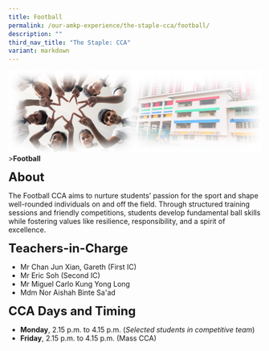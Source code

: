 ```yaml
---
title: Football
permalink: /our-amkp-experience/the-staple-cca/football/
description: ""
third_nav_title: "The Staple: CCA"
variant: markdown
---
```

![Sub-banner](/images/sub%20banner.jpg)
&gt;**Football**

**<font size="5">About</font>**

The Football CCA aims to nurture students’ passion for the sport and shape well-rounded individuals on and off the field. Through structured training sessions and friendly competitions, students develop fundamental ball skills while fostering values like resilience, responsibility, and a spirit of excellence.

**<font size="5">   Teachers-in-Charge</font>**
* Mr Chan Jun Xian, Gareth (First IC)
* Mr Eric Soh (Second IC)
* Mr Miguel Carlo Kung Yong Long  
* Mdm Nor Aishah Binte Sa'ad

**<font size="5">CCA Days and Timing</font>**
* **Monday**, 2.15 p.m. to 4.15 p.m. (*Selected students in competitive team*)
* **Friday**, 2.15 p.m. to 4.15 p.m. (Mass CCA)